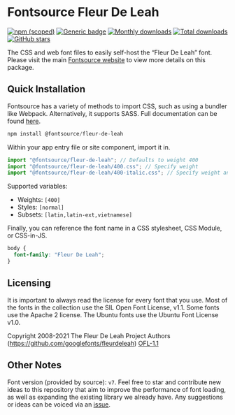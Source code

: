 # Fontsource Fleur De Leah

[![npm (scoped)](https://img.shields.io/npm/v/@fontsource/fleur-de-leah?color=brightgreen)](https://www.npmjs.com/package/@fontsource/fleur-de-leah) [![Generic badge](https://img.shields.io/badge/fontsource-passing-brightgreen)](https://github.com/fontsource/fontsource) [![Monthly downloads](https://badgen.net/npm/dm/@fontsource/fleur-de-leah)](https://github.com/fontsource/fontsource) [![Total downloads](https://badgen.net/npm/dt/@fontsource/fleur-de-leah)](https://github.com/fontsource/fontsource) [![GitHub stars](https://img.shields.io/github/stars/fontsource/fontsource.svg?style=social&label=Star)](https://github.com/fontsource/fontsource/stargazers)

The CSS and web font files to easily self-host the “Fleur De Leah” font. Please visit the main [Fontsource website](https://fontsource.org/fonts/fleur-de-leah) to view more details on this package.

## Quick Installation

Fontsource has a variety of methods to import CSS, such as using a bundler like Webpack. Alternatively, it supports SASS. Full documentation can be found [here](https://fontsource.org/docs/getting-started/introduction).

```javascript
npm install @fontsource/fleur-de-leah
```

Within your app entry file or site component, import it in.

```javascript
import "@fontsource/fleur-de-leah"; // Defaults to weight 400
import "@fontsource/fleur-de-leah/400.css"; // Specify weight
import "@fontsource/fleur-de-leah/400-italic.css"; // Specify weight and style

```

Supported variables:
- Weights: `[400]`
- Styles: `[normal]`
- Subsets: `[latin,latin-ext,vietnamese]`

Finally, you can reference the font name in a CSS stylesheet, CSS Module, or CSS-in-JS.

```css
body {
  font-family: "Fleur De Leah";
}
```

## Licensing
It is important to always read the license for every font that you use.
Most of the fonts in the collection use the SIL Open Font License, v1.1. Some fonts use the Apache 2 license. The Ubuntu fonts use the Ubuntu Font License v1.0.

Copyright 2008-2021 The Fleur De Leah Project Authors (https://github.com/googlefonts/fleurdeleah)
[OFL-1.1](http://scripts.sil.org/OFL)

## Other Notes
Font version (provided by source): `v7`.
Feel free to star and contribute new ideas to this repository that aim to improve the performance of font loading, as well as expanding the existing library we already have. Any suggestions or ideas can be voiced via an [issue](https://github.com/fontsource/fontsource/issues).